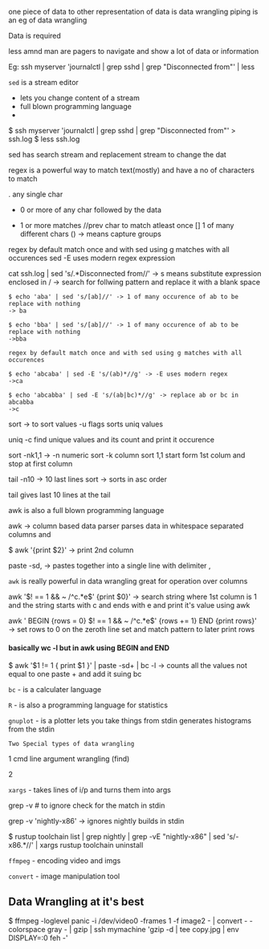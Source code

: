 one piece of data to other representation of data is data wrangling 
piping is an eg of data wrangling

Data is required 

less amnd man are pagers to navigate and show a lot of data or information

Eg: ssh myserver 'journalctl | grep sshd | grep "Disconnected from"' | less


`sed` is a stream editor
- lets you change content of a stream 
- full blown programming language
-

$ ssh myserver 'journalctl | grep sshd | grep "Disconnected from"' > ssh.log
$ less ssh.log

sed has search stream and replacement stream to change the dat 

regex is a powerful way to match text(mostly) and have a no of characters to match

. any single char
* 0 or more of any char followed by the data
+ 1 or more matches //prev char to match atleast once
[] 1 of many different chars 
() -> means capture groups 

regex by default match once and with sed using g matches with all occurences
sed -E uses modern regex expression 

cat ssh.log | sed 's/.*Disconnected from//' -> s means substitute expression enclosed in / 
                                            -> search for follwing pattern and replace it with a blank space

```console
$ echo 'aba' | sed 's/[ab]//' -> 1 of many occurence of ab to be replace with nothing
-> ba

$ echo 'bba' | sed 's/[ab]//' -> 1 of many occurence of ab to be replace with nothing
->bba

regex by default match once and with sed using g matches with all occurences

$ echo 'abcaba' | sed -E 's/(ab)*//g' -> -E uses modern regex
->ca

$ echo 'abcabba' | sed -E 's/(ab|bc)*//g' -> replace ab or bc in abcabba
->c
```

sort -> to sort values 
        -u flags sorts uniq values

uniq -c find unique values and its count and print it occurence

sort -nk1,1 -> 
 -n numeric sort
 -k column sort
 1,1 start form 1st colum and stop at first column

tail -n10 -> 10 last lines 
    sort -> sorts in asc order

tail gives last 10 lines at the tail

awk is also a full blown programming language

awk -> column based data parser
parses data in whitespace separated columns and 

$ awk '{print $2}' -> print 2nd column

paste -sd, -> pastes together into a single line with delimiter ,

`awk` is really powerful in data wrangling
    great for operation over columns

awk '$! == 1 && ~ /^c.*e$' {print $0}' -> search string where 1st column is 1 and the string starts with c and ends with e and print it's value using awk

awk ' BEGIN {rows = 0} $! == 1 && ~ /^c.*e$' {rows += 1} END {print rows}' -> set rows to 0 on the zeroth line set and match pattern to later print rows 
#### basically wc -l but in awk using BEGIN and END

$ awk '$1 != 1 { print $1 }' | paste -sd+ | bc -l
-> counts all the values not equal to one paste + and add it suing bc

`bc` - is a calculater language 

`R` - is also a programming language for statistics

`gnuplot` - is a plotter lets you take things from stdin
    generates histograms from the stdin

    Two Special types of data wrangling
1 cmd line argument wrangling (find)

2

`xargs` - takes lines of i/p and turns them into args

grep -v # to ignore check for the match in stdin

grep -v 'nightly-x86' -> ignores nightly builds in stdin 

$ rustup toolchain list | grep nightly | grep -vE "nightly-x86" | sed 's/-x86.*//' | xargs rustup toolchain uninstall

`ffmpeg` - encoding video and imgs

`convert` - image manipulation tool

## Data Wrangling at it's best
$ ffmpeg -loglevel panic -i /dev/video0 -frames 1 -f image2 - | convert - -colorspace gray - | gzip | ssh mymachine 'gzip -d | tee copy.jpg | env DISPLAY=:0 feh -'






